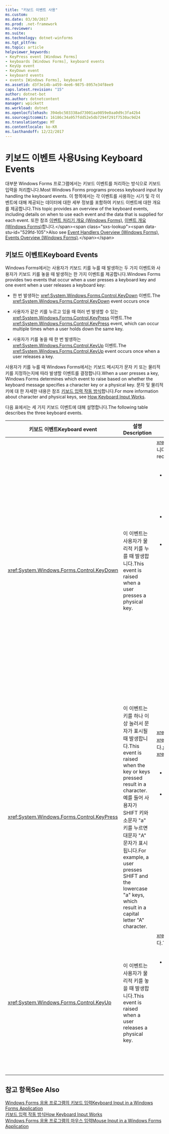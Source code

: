 ```yaml
---
title: "키보드 이벤트 사용"
ms.custom: 
ms.date: 03/30/2017
ms.prod: .net-framework
ms.reviewer: 
ms.suite: 
ms.technology: dotnet-winforms
ms.tgt_pltfrm: 
ms.topic: article
helpviewer_keywords:
- KeyPress event [Windows Forms]
- keyboards [Windows Forms], keyboard events
- KeyUp event
- KeyDown event
- keyboard events
- events [Windows Forms], keyboard
ms.assetid: d3f3e14b-a459-4ee6-9875-8957e34f8ee9
caps.latest.revision: "15"
author: dotnet-bot
ms.author: dotnetcontent
manager: wpickett
ms.workload: dotnet
ms.openlocfilehash: 394ebc503338ad73001aa9859e0aa0d9c3fa42b4
ms.sourcegitcommit: 16186c34a957fdd52e5db7294f291f7530ac9d24
ms.translationtype: MT
ms.contentlocale: ko-KR
ms.lasthandoff: 12/22/2017
---
```

# <a name="using-keyboard-events"></a><span data-ttu-id="529fd-102">키보드 이벤트 사용</span><span class="sxs-lookup"><span data-stu-id="529fd-102">Using Keyboard Events</span></span>
<span data-ttu-id="529fd-103">대부분 Windows Forms 프로그램에서는 키보드 이벤트를 처리하는 방식으로 키보드 입력을 처리합니다.</span><span class="sxs-lookup"><span data-stu-id="529fd-103">Most Windows Forms programs process keyboard input by handling the keyboard events.</span></span> <span data-ttu-id="529fd-104">이 항목에서는 각 이벤트를 사용하는 시기 및 각 이벤트에 대해 제공되는 데이터에 대한 세부 정보를 포함하여 키보드 이벤트에 대한 개요를 제공합니다.</span><span class="sxs-lookup"><span data-stu-id="529fd-104">This topic provides an overview of the keyboard events, including details on when to use each event and the data that is supplied for each event.</span></span>  <span data-ttu-id="529fd-105">또한 참조 [이벤트 처리기 개요 (Windows Forms)](http://msdn.microsoft.com/library/be6fx1bb\(v=vs.110\)), [이벤트 개요 (Windows Forms)](http://msdn.microsoft.com/library/1h12f09z\(v=vs.110\))합니다.</span><span class="sxs-lookup"><span data-stu-id="529fd-105">Also see [Event Handlers Overview (Windows Forms)](http://msdn.microsoft.com/library/be6fx1bb\(v=vs.110\)), [Events Overview (Windows Forms)](http://msdn.microsoft.com/library/1h12f09z\(v=vs.110\)).</span></span>  
  
## <a name="keyboard-events"></a><span data-ttu-id="529fd-106">키보드 이벤트</span><span class="sxs-lookup"><span data-stu-id="529fd-106">Keyboard Events</span></span>  
 <span data-ttu-id="529fd-107">Windows Forms에서는 사용자가 키보드 키를 누를 때 발생하는 두 가지 이벤트와 사용자가 키보드 키를 놓을 때 발생하는 한 가지 이벤트를 제공합니다.</span><span class="sxs-lookup"><span data-stu-id="529fd-107">Windows Forms provides two events that occur when a user presses a keyboard key and one event when a user releases a keyboard key:</span></span>  
  
-   <span data-ttu-id="529fd-108">한 번 발생하는 <xref:System.Windows.Forms.Control.KeyDown> 이벤트.</span><span class="sxs-lookup"><span data-stu-id="529fd-108">The <xref:System.Windows.Forms.Control.KeyDown> event occurs once</span></span>  
  
-   <span data-ttu-id="529fd-109">사용자가 같은 키를 누르고 있을 때 여러 번 발생할 수 있는 <xref:System.Windows.Forms.Control.KeyPress> 이벤트.</span><span class="sxs-lookup"><span data-stu-id="529fd-109">The <xref:System.Windows.Forms.Control.KeyPress> event, which can occur multiple times when a user holds down the same key.</span></span>  
  
-   <span data-ttu-id="529fd-110">사용자가 키를 놓을 때 한 번 발생하는 <xref:System.Windows.Forms.Control.KeyUp> 이벤트.</span><span class="sxs-lookup"><span data-stu-id="529fd-110">The <xref:System.Windows.Forms.Control.KeyUp> event occurs once when a user releases a key.</span></span>  
  
 <span data-ttu-id="529fd-111">사용자가 키를 누를 때 Windows Forms에서는 키보드 메시지가 문자 키 또는 물리적 키를 지정하는지에 따라 발생할 이벤트를 결정합니다.</span><span class="sxs-lookup"><span data-stu-id="529fd-111">When a user presses a key, Windows Forms determines which event to raise based on whether the keyboard message specifies a character key or a physical key.</span></span> <span data-ttu-id="529fd-112">문자 및 물리적 키에 대 한 자세한 내용은 참조 [키보드 입력 작동 방식](../../../docs/framework/winforms/how-keyboard-input-works.md)합니다.</span><span class="sxs-lookup"><span data-stu-id="529fd-112">For more information about character and physical keys, see [How Keyboard Input Works](../../../docs/framework/winforms/how-keyboard-input-works.md).</span></span>  
  
 <span data-ttu-id="529fd-113">다음 표에서는 세 가지 키보드 이벤트에 대해 설명합니다.</span><span class="sxs-lookup"><span data-stu-id="529fd-113">The following table describes the three keyboard events.</span></span>  
  
|<span data-ttu-id="529fd-114">키보드 이벤트</span><span class="sxs-lookup"><span data-stu-id="529fd-114">Keyboard event</span></span>|<span data-ttu-id="529fd-115">설명</span><span class="sxs-lookup"><span data-stu-id="529fd-115">Description</span></span>|<span data-ttu-id="529fd-116">결과</span><span class="sxs-lookup"><span data-stu-id="529fd-116">Results</span></span>|  
|--------------------|-----------------|-------------|  
|<xref:System.Windows.Forms.Control.KeyDown>|<span data-ttu-id="529fd-117">이 이벤트는 사용자가 물리적 키를 누를 때 발생합니다.</span><span class="sxs-lookup"><span data-stu-id="529fd-117">This event is raised when a user presses a physical key.</span></span>|<span data-ttu-id="529fd-118"><xref:System.Windows.Forms.Control.KeyDown>에 대한 처리기는 다음을 수신합니다.</span><span class="sxs-lookup"><span data-stu-id="529fd-118">The handler for <xref:System.Windows.Forms.Control.KeyDown> receives:</span></span><br /><br /> <ul><li><span data-ttu-id="529fd-119">물리적 키보드 단추를 지정하는 <xref:System.Windows.Forms.KeyEventArgs.KeyCode%2A> 속성을 제공하는 <xref:System.Windows.Forms.KeyEventArgs> 매개 변수.</span><span class="sxs-lookup"><span data-stu-id="529fd-119">A <xref:System.Windows.Forms.KeyEventArgs> parameter, which provides the <xref:System.Windows.Forms.KeyEventArgs.KeyCode%2A> property (which specifies a physical keyboard button).</span></span></li><li><span data-ttu-id="529fd-120"><xref:System.Windows.Forms.KeyEventArgs.Modifiers%2A> 속성(SHIFT, CTRL 또는 ALT).</span><span class="sxs-lookup"><span data-stu-id="529fd-120">The <xref:System.Windows.Forms.KeyEventArgs.Modifiers%2A> property (SHIFT, CTRL, or ALT).</span></span></li><li><span data-ttu-id="529fd-121">키 코드 및 한정자를 결합하는 <xref:System.Windows.Forms.KeyEventArgs.KeyData%2A> 속성.</span><span class="sxs-lookup"><span data-stu-id="529fd-121">The <xref:System.Windows.Forms.KeyEventArgs.KeyData%2A> property (which combines the key code and modifier).</span></span> <span data-ttu-id="529fd-122"><xref:System.Windows.Forms.KeyEventArgs> 매개 변수는 다음을 제공합니다.</span><span class="sxs-lookup"><span data-stu-id="529fd-122">The <xref:System.Windows.Forms.KeyEventArgs> parameter also provides:</span></span><br /><br /> <ul><li><span data-ttu-id="529fd-123">기본 컨트롤의 키 수신을 방지하도록 설정될 수 있는 <xref:System.Windows.Forms.KeyEventArgs.Handled%2A> 속성.</span><span class="sxs-lookup"><span data-stu-id="529fd-123">The <xref:System.Windows.Forms.KeyEventArgs.Handled%2A> property, which can be set to prevent the underlying control from receiving the key.</span></span></li><li><span data-ttu-id="529fd-124">해당 키 입력에 대한 <xref:System.Windows.Forms.Control.KeyPress> 및 <xref:System.Windows.Forms.Control.KeyUp> 이벤트를 억제하는 사용될 수 있는 <xref:System.Windows.Forms.KeyEventArgs.SuppressKeyPress%2A> 속성.</span><span class="sxs-lookup"><span data-stu-id="529fd-124">The <xref:System.Windows.Forms.KeyEventArgs.SuppressKeyPress%2A> property, which can be used to suppress the <xref:System.Windows.Forms.Control.KeyPress> and <xref:System.Windows.Forms.Control.KeyUp> events for that keystroke.</span></span></li></ul></li></ul>|  
|<xref:System.Windows.Forms.Control.KeyPress>|<span data-ttu-id="529fd-125">이 이벤트는 키를 하나 이상 눌러서 문자가 표시될 때 발생합니다.</span><span class="sxs-lookup"><span data-stu-id="529fd-125">This event is raised when the key or keys pressed result in a character.</span></span> <span data-ttu-id="529fd-126">예를 들어 사용자가 SHIFT 키와 소문자 "a" 키를 누르면 대문자 "A" 문자가 표시됩니다.</span><span class="sxs-lookup"><span data-stu-id="529fd-126">For example, a user presses SHIFT and the lowercase "a" keys, which result in a capital letter "A" character.</span></span>|<span data-ttu-id="529fd-127"><xref:System.Windows.Forms.Control.KeyPress>는 <xref:System.Windows.Forms.Control.KeyDown> 뒤에 발생합니다.</span><span class="sxs-lookup"><span data-stu-id="529fd-127"><xref:System.Windows.Forms.Control.KeyPress> is raised after <xref:System.Windows.Forms.Control.KeyDown>.</span></span><br /><br /> <ul><li><span data-ttu-id="529fd-128"><xref:System.Windows.Forms.Control.KeyPress>에 대한 처리기는 다음을 수신합니다.</span><span class="sxs-lookup"><span data-stu-id="529fd-128">The handler for <xref:System.Windows.Forms.Control.KeyPress> receives:</span></span></li><li><span data-ttu-id="529fd-129">눌린 키의 문자 코드가 포함된 <xref:System.Windows.Forms.KeyPressEventArgs> 매개 변수.</span><span class="sxs-lookup"><span data-stu-id="529fd-129">A <xref:System.Windows.Forms.KeyPressEventArgs> parameter, which contains the character code of the key that was pressed.</span></span> <span data-ttu-id="529fd-130">이 문자 코드는 모든 문자 키 및 한정자 키 조합에 대해 고유합니다.</span><span class="sxs-lookup"><span data-stu-id="529fd-130">This character code is unique for every combination of a character key and a modifier key.</span></span><br /><br />     <span data-ttu-id="529fd-131">예를 들어 "A" 키는 다음을 생성합니다.</span><span class="sxs-lookup"><span data-stu-id="529fd-131">For example, the "A" key will generate:</span></span><br /><br /> <ul><li><span data-ttu-id="529fd-132">문자 코드 65, SHIFT 키와 함께 누른 경우</span><span class="sxs-lookup"><span data-stu-id="529fd-132">The character code 65, if it is pressed with the SHIFT key</span></span></li><li><span data-ttu-id="529fd-133">또는 CAPS LOCK 키, 97, 키 자체를 누른 경우</span><span class="sxs-lookup"><span data-stu-id="529fd-133">Or the CAPS LOCK key, 97 if it is pressed by itself,</span></span></li><li><span data-ttu-id="529fd-134">및 1, CTRL 키와 함께 누른 경우.</span><span class="sxs-lookup"><span data-stu-id="529fd-134">And 1, if it is pressed with the CTRL key.</span></span></li></ul></li></ul>|  
|<xref:System.Windows.Forms.Control.KeyUp>|<span data-ttu-id="529fd-135">이 이벤트는 사용자가 물리적 키를 놓을 때 발생합니다.</span><span class="sxs-lookup"><span data-stu-id="529fd-135">This event is raised when a user releases a physical key.</span></span>|<span data-ttu-id="529fd-136"><xref:System.Windows.Forms.Control.KeyUp>에 대한 처리기는 다음을 수신합니다.</span><span class="sxs-lookup"><span data-stu-id="529fd-136">The handler for <xref:System.Windows.Forms.Control.KeyUp> receives:</span></span><br /><br /> <ul><li><span data-ttu-id="529fd-137"><xref:System.Windows.Forms.KeyEventArgs> 매개 변수:</span><span class="sxs-lookup"><span data-stu-id="529fd-137">A <xref:System.Windows.Forms.KeyEventArgs> parameter:</span></span><br /><br /> <ul><li><span data-ttu-id="529fd-138">물리적 키보드 단추를 지정하는 <xref:System.Windows.Forms.KeyEventArgs.KeyCode%2A> 속성을 제공.</span><span class="sxs-lookup"><span data-stu-id="529fd-138">Which provides the <xref:System.Windows.Forms.KeyEventArgs.KeyCode%2A> property (which specifies a physical keyboard button).</span></span></li><li><span data-ttu-id="529fd-139"><xref:System.Windows.Forms.KeyEventArgs.Modifiers%2A> 속성(SHIFT, CTRL 또는 ALT).</span><span class="sxs-lookup"><span data-stu-id="529fd-139">The <xref:System.Windows.Forms.KeyEventArgs.Modifiers%2A> property (SHIFT, CTRL, or ALT).</span></span></li><li><span data-ttu-id="529fd-140">키 코드 및 한정자를 결합하는 <xref:System.Globalization.SortKey.KeyData%2A> 속성.</span><span class="sxs-lookup"><span data-stu-id="529fd-140">The <xref:System.Globalization.SortKey.KeyData%2A> property (which combines the key code and modifier).</span></span></li></ul></li></ul>|  
  
## <a name="see-also"></a><span data-ttu-id="529fd-141">참고 항목</span><span class="sxs-lookup"><span data-stu-id="529fd-141">See Also</span></span>  
 [<span data-ttu-id="529fd-142">Windows Forms 응용 프로그램의 키보드 입력</span><span class="sxs-lookup"><span data-stu-id="529fd-142">Keyboard Input in a Windows Forms Application</span></span>](../../../docs/framework/winforms/keyboard-input-in-a-windows-forms-application.md)  
 [<span data-ttu-id="529fd-143">키보드 입력 작동 방식</span><span class="sxs-lookup"><span data-stu-id="529fd-143">How Keyboard Input Works</span></span>](../../../docs/framework/winforms/how-keyboard-input-works.md)  
 [<span data-ttu-id="529fd-144">Windows Forms 응용 프로그램의 마우스 입력</span><span class="sxs-lookup"><span data-stu-id="529fd-144">Mouse Input in a Windows Forms Application</span></span>](../../../docs/framework/winforms/mouse-input-in-a-windows-forms-application.md)

